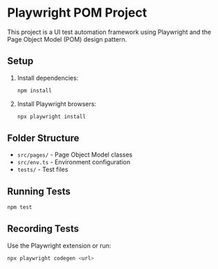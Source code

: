 # Playwright POM Project

This project is a UI test automation framework using Playwright and the Page Object Model (POM) design pattern.

## Setup

1. Install dependencies:
   ```bash
   npm install
   ```
2. Install Playwright browsers:
   ```bash
   npx playwright install
   ```

## Folder Structure

- `src/pages/` - Page Object Model classes
- `src/env.ts` - Environment configuration
- `tests/` - Test files

## Running Tests

```bash
npm test
```

## Recording Tests

Use the Playwright extension or run:
```bash
npx playwright codegen <url>
``` 